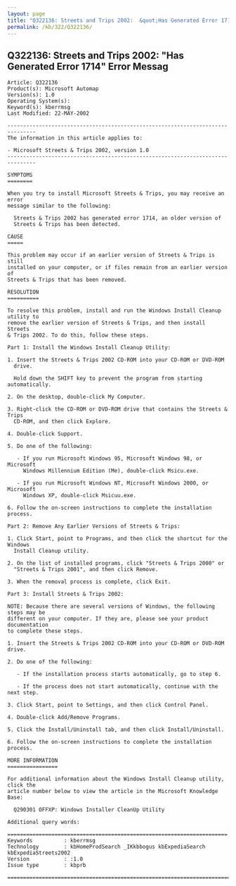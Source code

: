 ```yaml
---
layout: page
title: "Q322136: Streets and Trips 2002:  &quot;Has Generated Error 1714&quot; Error Messag"
permalink: /kb/322/Q322136/
---
```


## Q322136: Streets and Trips 2002:  &quot;Has Generated Error 1714&quot; Error Messag

	Article: Q322136
	Product(s): Microsoft Automap
	Version(s): 1.0
	Operating System(s): 
	Keyword(s): kberrmsg
	Last Modified: 22-MAY-2002
	
	-------------------------------------------------------------------------------
	The information in this article applies to:
	
	- Microsoft Streets & Trips 2002, version 1.0 
	-------------------------------------------------------------------------------
	
	SYMPTOMS
	========
	
	When you try to install Microsoft Streets & Trips, you may receive an error
	message similar to the following:
	
	  Streets & Trips 2002 has generated error 1714, an older version of
	  Streets & Trips has been detected.
	
	CAUSE
	=====
	
	This problem may occur if an earlier version of Streets & Trips is still
	installed on your computer, or if files remain from an earlier version of
	Streets & Trips that has been removed.
	
	RESOLUTION
	==========
	
	To resolve this problem, install and run the Windows Install Cleanup utility to
	remove the earlier version of Streets & Trips, and then install Streets
	& Trips 2002. To do this, follow these steps.
	
	Part 1: Install the Windows Install Cleanup Utility:
	
	1. Insert the Streets & Trips 2002 CD-ROM into your CD-ROM or DVD-ROM
	  drive.
	
	  Hold down the SHIFT key to prevent the program from starting automatically.
	
	2. On the desktop, double-click My Computer.
	
	3. Right-click the CD-ROM or DVD-ROM drive that contains the Streets & Trips
	  CD-ROM, and then click Explore.
	
	4. Double-click Support.
	
	5. Do one of the following:
	
	   - If you run Microsoft Windows 95, Microsoft Windows 98, or Microsoft
	     Windows Millennium Edition (Me), double-click Msicu.exe.
	
	   - If you run Microsoft Windows NT, Microsoft Windows 2000, or Microsoft
	     Windows XP, double-click Msicuu.exe.
	
	6. Follow the on-screen instructions to complete the installation process.
	
	Part 2: Remove Any Earlier Versions of Streets & Trips:
	
	1. Click Start, point to Programs, and then click the shortcut for the Windows
	  Install Cleanup utility.
	
	2. On the list of installed programs, click "Streets & Trips 2000" or
	  "Streets & Trips 2001", and then click Remove.
	
	3. When the removal process is complete, click Exit.
	
	Part 3: Install Streets & Trips 2002:
	
	NOTE: Because there are several versions of Windows, the following steps may be
	different on your computer. If they are, please see your product documentation
	to complete these steps.
	
	1. Insert the Streets & Trips 2002 CD-ROM into your CD-ROM or DVD-ROM drive.
	
	2. Do one of the following:
	
	   - If the installation process starts automatically, go to step 6.
	
	   - If the process does not start automatically, continue with the next step.
	
	3. Click Start, point to Settings, and then click Control Panel.
	
	4. Double-click Add/Remove Programs.
	
	5. Click the Install/Uninstall tab, and then click Install/Uninstall.
	
	6. Follow the on-screen instructions to complete the installation process.
	
	MORE INFORMATION
	================
	
	For additional information about the Windows Install Cleanup utility, click the
	article number below to view the article in the Microsoft Knowledge Base:
	
	  Q290301 OFFXP: Windows Installer CleanUp Utility
	
	Additional query words:
	
	======================================================================
	Keywords          : kberrmsg 
	Technology        : kbHomeProdSearch _IKkbbogus kbExpediaSearch kbExpediaStreets2002
	Version           : :1.0
	Issue type        : kbprb
	
	=============================================================================
	
